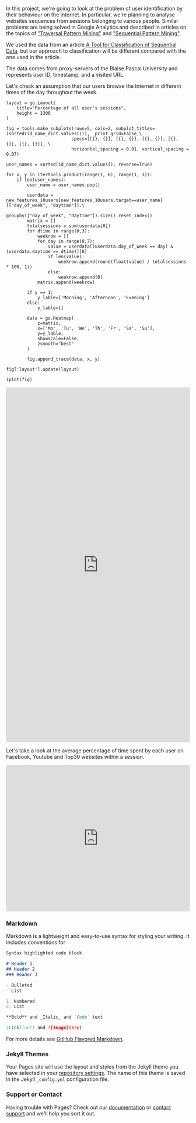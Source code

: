 In this project, we're going to look at the problem of user identification by their behaviour on the Internet. In particular, we're planning to analyse websites sequences from sessions belonging to various people. Similar problems are being solved in Google Analytics and described in articles on the topics of ["Traversal Pattern Mining"](https://scholar.google.co.uk/scholar?q=traversal+pattern+mining) and ["Sequential Pattern Mining"](https://scholar.google.co.uk/scholar?q=sequential+pattern+mining).

We used the data from an article [A Tool for Classification of Sequential Data](http://ceur-ws.org/Vol-1703/paper12.pdf), but our approach to classification will be different compared with the one used in the article.

The data comes from proxy-servers of the Blaise Pascal University and represents user ID, timestamp, and a visited URL.

Let's check an assumption that our users browse the Internet in different times of the day throughout the week.
```
layout = go.Layout(
    title="Percentage of all user's sessions",
    height = 1300
)  

fig = tools.make_subplots(rows=5, cols=2, subplot_titles=(sorted(id_name_dict.values())),  print_grid=False,\
                         specs=[[{}, {}], [{}, {}], [{}, {}], [{}, {}], [{}, {}]], \
                         horizontal_spacing = 0.01, vertical_spacing = 0.07)

user_names = sorted(id_name_dict.values(), reverse=True)

for x, y in itertools.product(range(1, 6), range(1, 3)):
    if len(user_names):
        user_name = user_names.pop()

        userdata = new_features_10users[new_features_10users.target==user_name][["day_of_week", "daytime"]].\
                                                     groupby(["day_of_week", "daytime"]).size().reset_index()
        matrix = []
        totalsessions = sum(userdata[0])
        for dtime in range(0,3):
            weekrow = []
            for day in range(0,7):
                value = userdata[(userdata.day_of_week == day) & (userdata.daytime == dtime)][0]
                if len(value):
                    weekrow.append(round(float(value) / totalsessions * 100, 1))
                else:
                    weekrow.append(0)
            matrix.append(weekrow)
        
        if y == 1:
            y_lable=['Morning', 'Afternoon', 'Evening']
        else:
            y_lable=[]
        
        data = go.Heatmap(
            z=matrix,
            x=['Mo', 'Tu', 'We', 'Th', 'Fr', 'Sa', 'Su'],
            y=y_lable,
            showscale=False,
            zsmooth="best"
        )

        fig.append_trace(data, x, y)
        
fig['layout'].update(layout)

iplot(fig)
```

<iframe width="100%" height="970" frameborder="0" scrolling="no" src="https://plot.ly/~dlihhats/7.embed"></iframe>


Let's take a look at the average percentage of time spent by each user on Facebook, Youtube and Top30 websites within a session. 
<iframe width="100%" height="400" frameborder="0" scrolling="no" src="https://plot.ly/~dlihhats/1.embed"></iframe>



### Markdown

Markdown is a lightweight and easy-to-use syntax for styling your writing. It includes conventions for

```markdown
Syntax highlighted code block

# Header 1
## Header 2
### Header 3

- Bulleted
- List

1. Numbered
2. List

**Bold** and _Italic_ and `Code` text

[Link](url) and ![Image](src)
```

For more details see [GitHub Flavored Markdown](https://guides.github.com/features/mastering-markdown/).

### Jekyll Themes

Your Pages site will use the layout and styles from the Jekyll theme you have selected in your [repository settings](https://github.com/dlihhats/identifyme/settings). The name of this theme is saved in the Jekyll `_config.yml` configuration file.

### Support or Contact

Having trouble with Pages? Check out our [documentation](https://help.github.com/categories/github-pages-basics/) or [contact support](https://github.com/contact) and we’ll help you sort it out.
